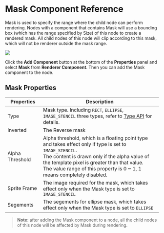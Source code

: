 # Mask Component Reference

Mask is used to specify the range where the child node can perform rendering. Nodes with a component that contains Mask will use a bounding box (which has the range specified by Size) of this node to create a rendered mask. All child nodes of this node will clip according to this mask, which will not be renderer outside the mask range.

![](mask/mask.png)

Click the **Add Component** button at the bottom of the **Properties** panel and select **Mask** from **Renderer Component**. Then you can add the Mask component to the node.

## Mask Properties

| Properties |   Description
| -------------- | ----------- |
| Type           | Mask type. Including `RECT`, `ELLIPSE`, `IMAGE_STENCIL` three types, refer to [Type API](../../../api/en/enums/Mask.Type.html) for details.
| Inverted       | The Reverse mask
| Alpha Threshold| Alpha threshold, which is a floating point type and takes effect only if type is set to `IMAGE_STENCIL`.<br>The content is drawn only if the alpha value of the template pixel is greater than that value.<br>The value range of this property is 0 ~ 1, 1 means completely disabled.
| Sprite Frame   | The image required for the mask, which takes effect only when the Mask type is set to `IMAGE_STENCIL`
| Segements      | The segements for ellipse mask, which takes effect only when the Mask type is set to `ELLIPSE`

> **Note**: after adding the Mask component to a node, all the child nodes of this node will be affected by Mask during rendering.
